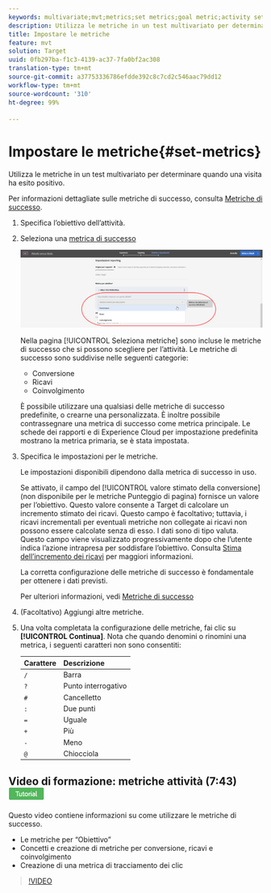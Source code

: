 ```yaml
---
keywords: multivariate;mvt;metrics;set metrics;goal metric;activity settings;success metric;conversion;revenue;engagement
description: Utilizza le metriche in un test multivariato per determinare quando una visita ha esito positivo.
title: Impostare le metriche
feature: mvt
solution: Target
uuid: 0fb297ba-f1c3-4139-ac37-7fa0bf2ac308
translation-type: tm+mt
source-git-commit: a37753336786efdde392c8c7cd2c546aac79dd12
workflow-type: tm+mt
source-wordcount: '310'
ht-degree: 99%

---
```



# Impostare le metriche{#set-metrics}

Utilizza le metriche in un test multivariato per determinare quando una visita ha esito positivo.

Per informazioni dettagliate sulle metriche di successo, consulta [Metriche di successo](../../../c-activities/r-success-metrics/success-metrics.md#reference_D011575C85DA48E989A244593D9B9924).

1. Specifica l’obiettivo dell’attività.
1. Seleziona una [metrica di successo](../../../c-activities/r-success-metrics/success-metrics.md#reference_D011575C85DA48E989A244593D9B9924)

   ![Elenco per impostare le metriche](/help/c-activities/c-multivariate-testing/t-create-multivariate-test/assets/mvt_metrics-list.png)

   Nella pagina [!UICONTROL Seleziona metriche] sono incluse le metriche di successo che si possono scegliere per l’attività. Le metriche di successo sono suddivise nelle seguenti categorie:

   * Conversione
   * Ricavi
   * Coinvolgimento

   È possibile utilizzare una qualsiasi delle metriche di successo predefinite, o crearne una personalizzata. È inoltre possibile contrassegnare una metrica di successo come metrica principale. Le schede dei rapporti e di Experience Cloud per impostazione predefinita mostrano la metrica primaria, se è stata impostata.
1. Specifica le impostazioni per le metriche.

   Le impostazioni disponibili dipendono dalla metrica di successo in uso.

   Se attivato, il campo del [!UICONTROL valore stimato della conversione] (non disponibile per le metriche Punteggio di pagina) fornisce un valore per l’obiettivo. Questo valore consente a Target di calcolare un incremento stimato dei ricavi. Questo campo è facoltativo; tuttavia, i ricavi incrementali per eventuali metriche non collegate ai ricavi non possono essere calcolate senza di esso. I dati sono di tipo valuta. Questo campo viene visualizzato progressivamente dopo che l’utente indica l’azione intrapresa per soddisfare l’obiettivo. Consulta [Stima dell’incremento dei ricavi](/help/administrating-target/r-target-account-preferences/estimating-lift-in-revenue.md) per maggiori informazioni.

   La corretta configurazione delle metriche di successo è fondamentale per ottenere i dati previsti.

   Per ulteriori informazioni, vedi [Metriche di successo](../../../c-activities/r-success-metrics/success-metrics.md#reference_D011575C85DA48E989A244593D9B9924)
1. (Facoltativo) Aggiungi altre metriche.
1. Una volta completata la configurazione delle metriche, fai clic su **[!UICONTROL Continua]**. Nota che quando denomini o rinomini una metrica, i seguenti caratteri non sono consentiti:

   | Carattere | Descrizione |
   |--- |--- |
   | `/` | Barra |
   | `?` | Punto interrogativo |
   | `#` | Cancelletto |
   | `:` | Due punti |
   | `=` | Uguale |
   | `+` | Più |
   | `-` | Meno |
   | `@` | Chiocciola |

## Video di formazione: metriche attività (7:43) ![Badge di esercitazione](/help/assets/tutorial.png)

Questo video contiene informazioni su come utilizzare le metriche di successo.

* Le metriche per “Obiettivo”
* Concetti e creazione di metriche per conversione, ricavi e coinvolgimento
* Creazione di una metrica di tracciamento dei clic

>[!VIDEO](https://video.tv.adobe.com/v/17380)
